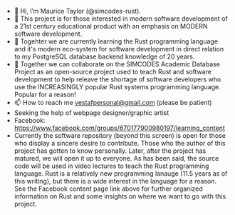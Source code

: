 - 👋 Hi, I’m Maurice Taylor (@simcodes-rust).
- 👀 This project is for those interested in modern software development of a 21st century educational product with an emphasis on MODERN software development.
- 🌱 Togehter we are currently learning the Rust programming language and it's modern eco-system for software development in direct relation to my PostgreSQL database backend knowledge of 20 years.
- 💞️ Together we can collaborate on the SIMCODES Academic Database Project as an open-source project used to teach Rust and software development to help releave the shortage of software developers who use the INCREASINGLY popular Rust systems programming language. Popular for a reason!
- 📫 How to reach me vestafpersonal@gmail.com (please be patient)
-   Seeking the help of webpage designer/graphic artist
- Facebook: https://www.facebook.com/groups/670177900980197/learning_content
- Currently the software repository (beyond this screen) is open for those who display a sincere desire to contribute. Those who the author of this project has gotten to know personally. Later, after the project has matured, we will open it up to everyone. As has been said, the source code will be used in video lectures to teach the Rust programming language. Rust is a relatively new programming lanauge (11.5 years as of this writing), but there is a wide interest in the language for a reason. See the Facebook content page link above for further organized information on Rust and some insights on where we want to go with this project.

<!---
simcodes-rust/simcodes-rust is a ✨ special ✨ repository because its `README.md` (this file) appears on your GitHub profile.
You can click the Preview link to take a look at your changes.
--->
